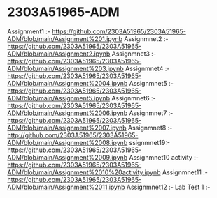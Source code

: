 # 2303A51965-ADM
Assignment1 :- https://github.com/2303A51965/2303A51965-ADM/blob/main/Assignment%201.ipynb
Assignmnet2 :- https://github.com/2303A51965/2303A51965-ADM/blob/main/Assignment2.ipynb
Assignmnet3 :- https://github.com/2303A51965/2303A51965-ADM/blob/main/Assignment%203.ipynb
Assignmnet4 :- https://github.com/2303A51965/2303A51965-ADM/blob/main/Assignment%2004.ipynb
Assignmnet5 :- https://github.com/2303A51965/2303A51965-ADM/blob/main/Assignment5.ipynb
Assignmnet6 :- https://github.com/2303A51965/2303A51965-ADM/blob/main/Assignment%2006.ipynb
Assignmnet7 :- https://github.com/2303A51965/2303A51965-ADM/blob/main/Assignment%2007.ipynb
Assignmnet8 :- http://github.com/2303A51965/2303A51965-ADM/blob/main/Assignment%2008.ipynb
ssignmnet19:- https://github.com/2303A51965/2303A51965-ADM/blob/main/Assignment%2009.ipynb
Assignmnet10 activity :- https://github.com/2303A51965/2303A51965-ADM/blob/main/Assignment%2010%20activity.ipynb
Assignmnet11 :- https://github.com/2303A51965/2303A51965-ADM/blob/main/Assignment%2011.ipynb
Assignmnet12 :-
Lab Test 1 :-
